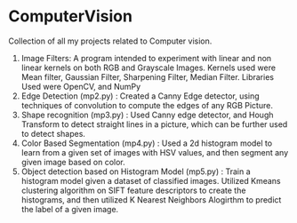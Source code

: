# ComputerVision
Collection of all my projects related to Computer vision. 

1) Image Filters: A program intended to experiment with linear and non linear kernels on both RGB and Grayscale Images. Kernels used were Mean filter, Gaussian Filter, Sharpening Filter, Median Filter. 
                  Libraries Used were OpenCV, and NumPy
2) Edge Detection (mp2.py) : Created a Canny Edge detector, using techniques of convolution to compute the edges of any RGB Picture. 
3) Shape recognition (mp3.py) : Used Canny edge detector, and Hough Transform to detect straight lines in a picture, which can be further used to detect shapes. 
4) Color Based Segmentation (mp4.py) : Used a 2d histogram model to learn from a given set of images with HSV values, and then segment any given image based on color. 
5) Object detection based on Histogram Model (mp5.py) : Train a histogram model given a dataset of classified images. Utilized Kmeans clustering algorithm on SIFT feature descriptors to create the histograms, and then utilized K Nearest Neighbors Alogirthm to predict the label of a given image. 
